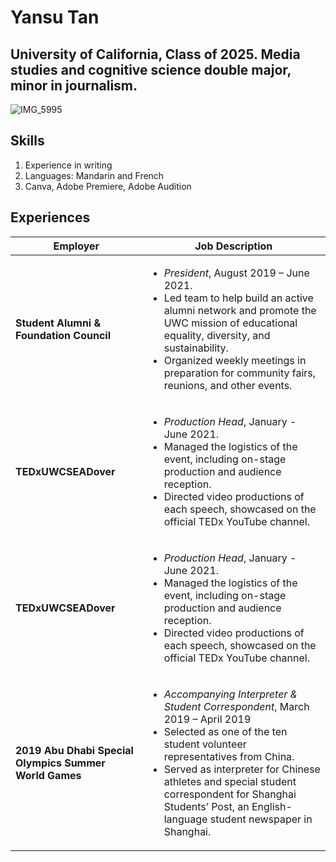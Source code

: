 # Yansu Tan
## University of California, Class of 2025. Media studies and cognitive science double major, minor in journalism.
![IMG_5995](https://user-images.githubusercontent.com/109619753/180316880-933f967b-1668-4761-a1be-4d0bda57a388.jpg)
## Skills
1. Experience in writing
2. Languages: Mandarin and French
3. Canva, Adobe Premiere, Adobe Audition
## Experiences
| Employer | Job Description |
|----------|-----------------|
|**Student Alumni & Foundation Council**| <ul><li>*President*, August 2019 – June 2021.</li><li>Led team to help build an active alumni network and promote the UWC mission of educational equality, diversity, and sustainability.</li><li>Organized weekly meetings in preparation for community fairs, reunions, and other events.</li></ul>
|**TEDxUWCSEADover**| <ul><li>*Production Head*, January - June 2021.</li><li>Managed the logistics of the event, including on-stage production and audience reception.<li>Directed video productions of each speech, showcased on the official TEDx YouTube channel.</ul>
|**TEDxUWCSEADover**| <ul><li>*Production Head*, January - June 2021.</li><li>Managed the logistics of the event, including on-stage production and audience reception.<li>Directed video productions of each speech, showcased on the official TEDx YouTube channel.</ul>
|**2019 Abu Dhabi Special Olympics Summer World Games**| <ul><li>*Accompanying Interpreter & Student Correspondent*, March 2019 – April 2019</li><li>Selected as one of the ten student volunteer representatives from China.<li>Served as interpreter for Chinese athletes and special student correspondent for Shanghai Students’ Post, an English-language student newspaper in Shanghai.</ul>
